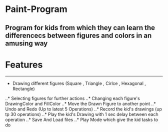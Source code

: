 # Paint-Program

## Program for kids from which they can learn the differencecs between figures and colors in an amusing way


# Features 

***

* Drawing  different figures (Square , Triangle , Cirlce , Hexagonal , Rectangle)

..* Selecting figures for further actions
..* Changing each figure's DrawingColor and FillColor
..* Move the Drawn Figure to another point
..* Undo and Redo (Up to  latest 5 Operations)
..* Record the kid's drawings (up tp 30 operations)
..* Play the kid's Drawing with 1 sec delay between each operation
..* Save And Load files
..* Play Mode which give the kid tasks to do 
